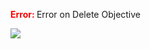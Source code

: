 

<span style="color:red"><b> Error: </b></span> Error on   Delete Objective
      

![](https://storage.googleapis.com/fluxble-reporting/screenShot23393xB8N1XfCL3Dv.png?authuser=1)